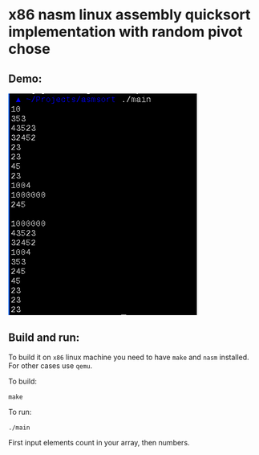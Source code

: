 # x86 nasm linux assembly quicksort implementation with random pivot chose

## Demo:

![demo](demo.png)

## Build and run:

To build it on `x86` linux machine you need to have `make` and `nasm` installed.
For other cases use `qemu`.

To build:

    make

To run:

    ./main

First input elements count in your array, then numbers.
